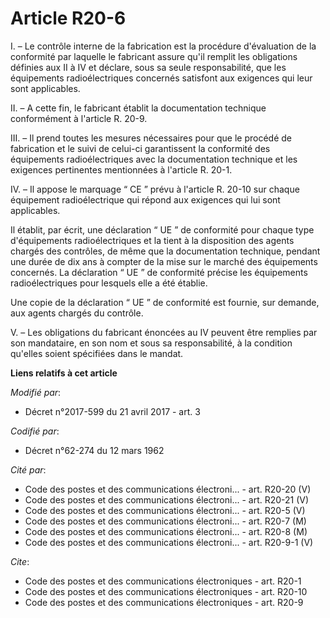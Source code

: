 # Article R20-6

I. – Le contrôle interne de la fabrication est la procédure d'évaluation de la conformité par laquelle le fabricant assure
qu'il remplit les obligations définies aux II à IV et déclare, sous sa seule responsabilité, que les équipements
radioélectriques concernés satisfont aux exigences qui leur sont applicables.

II. – A cette fin, le fabricant établit la documentation technique conformément à l'article R. 20-9.

III. – Il prend toutes les mesures nécessaires pour que le procédé de fabrication et le suivi de celui-ci garantissent la
conformité des équipements radioélectriques avec la documentation technique et les exigences pertinentes mentionnées à
l'article R. 20-1.

IV. – Il appose le marquage “ CE ” prévu à l'article R. 20-10 sur chaque équipement radioélectrique qui répond aux exigences
qui lui sont applicables.

Il établit, par écrit, une déclaration “ UE ” de conformité pour chaque type d'équipements radioélectriques et la tient à la
disposition des agents chargés des contrôles, de même que la documentation technique, pendant une durée de dix ans à compter
de la mise sur le marché des équipements concernés. La déclaration “ UE ” de conformité précise les équipements
radioélectriques pour lesquels elle a été établie.

Une copie de la déclaration “ UE ” de conformité est fournie, sur demande, aux agents chargés du contrôle.

V. – Les obligations du fabricant énoncées au IV peuvent être remplies par son mandataire, en son nom et sous sa
responsabilité, à la condition qu'elles soient spécifiées dans le mandat.

**Liens relatifs à cet article**

_Modifié par_:

  - Décret n°2017-599 du 21 avril 2017 - art. 3

_Codifié par_:

  - Décret n°62-274 du 12 mars 1962

_Cité par_:

  - Code des postes et des communications électroni... - art. R20-20 (V)
  - Code des postes et des communications électroni... - art. R20-21 (V)
  - Code des postes et des communications électroni... - art. R20-5 (V)
  - Code des postes et des communications électroni... - art. R20-7 (M)
  - Code des postes et des communications électroni... - art. R20-8 (M)
  - Code des postes et des communications électroni... - art. R20-9-1 (V)

_Cite_:

  - Code des postes et des communications électroniques - art. R20-1
  - Code des postes et des communications électroniques - art. R20-10
  - Code des postes et des communications électroniques - art. R20-9
